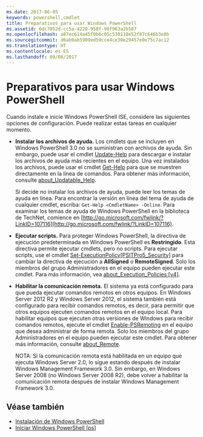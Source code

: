 ```yaml
---
ms.date: 2017-06-05
keywords: powershell,cmdlet
title: Preparativos para usar Windows PowerShell
ms.assetid: 6dc7052d-cc5a-4220-950f-98f963a2b587
ms.openlocfilehash: a87ec614a45f0b6c05c530110e52f87c646b3e8b
ms.sourcegitcommit: d6ab9ab5909ed59cce4ce30e29457e0e75c7ac12
ms.translationtype: HT
ms.contentlocale: es-ES
ms.lasthandoff: 09/08/2017
---
```

# <a name="getting-ready-to-use-windows-powershell"></a>Preparativos para usar Windows PowerShell
Cuando instale e inicie Windows PowerShell ISE, considere las siguientes opciones de configuración. Puede realizar estas tareas en cualquier momento.

- **Instalar los archivos de ayuda.** Los cmdlets que se incluyen en Windows PowerShell 3.0 no se suministran con archivos de ayuda. Sin embargo, puede usar el cmdlet [Update-Help](https://technet.microsoft.com/en-us/library/93e1d870-ace6-432b-8778-8920291d7545) para descargar e instalar los archivos de ayuda más recientes en el equipo. Una vez instalados los archivos, puede usar el cmdlet [Get-Help](https://technet.microsoft.com/en-us/library/1f46eeb4-49d7-4bec-bb29-395d9b42f54a) para que se muestren directamente en la línea de comandos. Para obtener más información, consulte [about_Updatable_Help](https://technet.microsoft.com/en-us/library/10bba75c-f4ac-4ca1-bbf3-8f34dd521ffe).

    Si decide no instalar los archivos de ayuda, puede leer los temas de ayuda en línea. Para encontrar la versión en línea del tema de ayuda de cualquier cmdlet, escriba: `Get-Help <CmdletName> -Online`. Para examinar los temas de ayuda de Windows PowerShell en la biblioteca de TechNet, comience en [http://go.microsoft.com/fwlink/?LinkID=107116](http://go.microsoft.com/fwlink/?LinkID=107116).

- **Ejecutar scripts.** Para proteger Windows PowerShell, la directiva de ejecución predeterminada en Windows PowerShell es **Restringido**. Esta directiva permite ejecutar cmdlets, pero no scripts. Para ejecutar scripts, use el cmdlet [Set-ExecutionPolicy[PSITPro5_Security]](https://technet.microsoft.com/en-us/library/5690a0e1-495b-4e63-8280-65ead7bf01ab) para cambiar la directiva de ejecución a **AllSigned** o **RemoteSigned**. Solo los miembros del grupo Administradores en el equipo pueden ejecutar este cmdlet. Para más información, vea [about_Execution_Policies [v4]](https://technet.microsoft.com/en-us/library/347708dc-1515-4d74-978b-8334603472e6).

- **Habilitar la comunicación remota.** El sistema ya está configurado para que pueda ejecutar comandos remotos en otros equipos. En Windows Server 2012 R2 y Windows Server 2012, el sistema también está configurado para recibir comandos remotos, es decir, para permitir que otros equipos ejecuten comandos remotos en el equipo local. Para habilitar equipos que ejecuten otras versiones de Windows para recibir comandos remotos, ejecute el cmdlet [Enable-PSRemoting](https://technet.microsoft.com/en-us/library/19437c28-33b8-4ac1-9113-8439cc8beffb) en el equipo que desea administrar de forma remota. Solo los miembros del grupo Administradores en el equipo pueden ejecutar este cmdlet. Para obtener más información, consulte [about_Remote](https://technet.microsoft.com/en-us/library/9b4a5c87-9162-4adf-bdfe-fbc80b9b8970).

    NOTA: Si la comunicación remota está habilitada en un equipo que ejecuta Windows Server 2.0, lo sigue estando después de instalar Windows Management Framework 3.0. Sin embargo, en Windows Server 2008 (no Windows Server 2008 R2), debe volver a habilitar la comunicación remota después de instalar Windows Management Framework 3.0.

## <a name="see-also"></a>Véase también
- [Instalación de Windows PowerShell](../setup/Installing-Windows-PowerShell.md)
- [Iniciar Windows PowerShell [ps]](https://technet.microsoft.com/en-us/library/8ec8c2d7-8e7c-4722-a3d2-498fe5739a8e)

